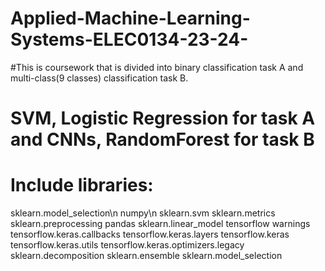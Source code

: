 # Applied-Machine-Learning-Systems-ELEC0134-23-24-

#This is coursework that is divided into binary classification task A and multi-class(9 classes) classification task B.

# SVM, Logistic Regression for task A and CNNs, RandomForest for task B

# Include libraries:
sklearn.model_selection\n 
numpy\n
sklearn.svm 
sklearn.metrics 
sklearn.preprocessing
pandas
sklearn.linear_model
tensorflow
warnings
tensorflow.keras.callbacks
tensorflow.keras.layers
tensorflow.keras 
tensorflow.keras.utils
tensorflow.keras.optimizers.legacy 
sklearn.decomposition 
sklearn.ensemble
sklearn.model_selection

